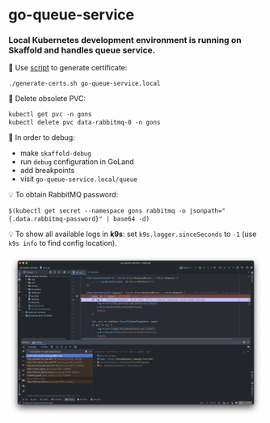 # go-queue-service

### Local Kubernetes development environment is running on Skaffold and handles queue service.

📌 Use [script](.ops/scripts/generate-certs.sh) to generate certificate:
```
./generate-certs.sh go-queue-service.local
```

📌 Delete obsolete PVC:
```
kubectl get pvc -n gons
kubectl delete pvc data-rabbitmq-0 -n gons
```

📌 In order to debug:
- make `skaffold-debug`
- run `debug` configuration in GoLand
- add breakpoints
- visit `go-queue-service.local/queue`

💡 To obtain RabbitMQ password:
```
$(kubectl get secret --namespace gons rabbitmq -o jsonpath="{.data.rabbitmq-password}" | base64 -d)
```

💡 To show all available logs in **k9s**: set `k9s.logger.sinceSeconds` to `-1` (use `k9s info` to find config location).

![Debugging an application via Skaffold and Delve](social_preview.png)
